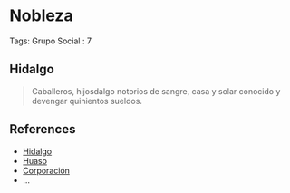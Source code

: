 # Nobleza

Tags: Grupo Social
: 7

## Hidalgo

> Caballeros, hijosdalgo notorios de sangre, casa y solar conocido y devengar quinientos sueldos.
> 

## References

- [Hidalgo](https://es.wikipedia.org/wiki/Hidalgo)
- [Huaso](https://fundacioneliasdetejada.org/wp-content/uploads/2014/05/FR-03-P-151-169.pdf)
- [Corporación](https://es.wikipedia.org/wiki/Corporaci%C3%B3n)
- …